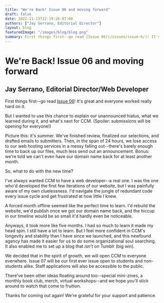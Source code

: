 ```yaml
---
title: "We're Back! Issue 06 and moving forward"
draft: false
date: 2022-11-15T22:19:26-07:00
authors: ["Jay Serrano, Editorial Director"]
layout: blog
featuredImage: "/images/blog/blog.png"
summary: First things first--go read [Issue 06](/issues/issue-6/)! It's great and everyone worked really hard on it. But I wanted to use this chance to explain our unannounced hiatus, what we learned during it, and what's next for CCM. (Spoiler, submissions will be opening for everyone!)
---
```


# We're Back! Issue 06 and moving forward
## Jay Serrano, Editorial Director/Web Developer

First things first--go read <u>[Issue 06](/issues/issue-6/)</u>! It's great and everyone worked really hard on it. 

But I wanted to use this chance to explain our unannounced hiatus, what we learned during it, and what's next for CCM. (Spoiler: submissions will be opening for everyone!)

Picture this: it's summer. We've finished review, finalized our selections, and drafted emails to submitters. Then, in the span of 24 hours, we lose access to our web hosting services in a messy falling out--there's barely enough time to back up our files, much less send out an announcement. Bonus: we're told we can't even have our domain name back for at least another month.

So, what to do with the new time?

I've always wanted CCM to have a web developer--a real one. I was the one who'd developed the first few iterations of our website, but I was painfully aware of my own cluelessness. I'd navigate the jungle of redundant code every issue cycle and get frustrated at how little I knew.

A forced month offline seemed like the perfect time to learn. I'd rebuild the website, we'd publish once we got our domain name back, and the hiccup in our timeline would be so small it'd hardly even be noticeable. 

Anyways, it took more like five months. I had so much to learn it made my head spin. I still have a lot to learn. But I feel more confident in CCM's longevity and stability than I have since we launched, and this newfound agency has made it easier for us to do some organizational soul searching. It also enabled me to set up a blog that *isn't* on Tumblr (big win).

We decided that in the spirit of growth, we will open CCM to everyone everwhere. Issue 07 will be our first ever issue open to students and non-students alike. Staff applications will also be accessible to the public. 

There've been other ideas floating around too--special mini-zines, a monthly book club, merch, virtual workshops--and we hope you'll stick around to watch that come to fruition.

Thanks for coming out again! We're grateful for your support and patience.